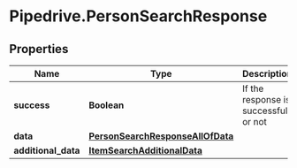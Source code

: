 # Pipedrive.PersonSearchResponse

## Properties

Name | Type | Description | Notes
------------ | ------------- | ------------- | -------------
**success** | **Boolean** | If the response is successful or not | [optional] 
**data** | [**PersonSearchResponseAllOfData**](PersonSearchResponseAllOfData.md) |  | [optional] 
**additional_data** | [**ItemSearchAdditionalData**](ItemSearchAdditionalData.md) |  | [optional] 


